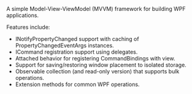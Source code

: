 <p>A simple Model-View-ViewModel (MVVM) framework for building WPF applications.</p>

<p>Features include:</p>

<ul>
<li>INotifyPropertyChanged support with caching of PropertyChangedEventArgs instances.</li>
<li>ICommand registration support using delegates.</li>
<li>Attached behavior for registering CommandBindings with view.</li>
<li>Support for saving/restoring window placement to isolated storage.</li>
<li>Observable collection (and read-only version) that supports bulk operations.</li>
<li>Extension methods for common WPF operations.</li>
</ul>